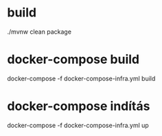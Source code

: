 # build
./mvnw clean package

# docker-compose build
docker-compose -f docker-compose-infra.yml build

# docker-compose indítás
docker-compose -f docker-compose-infra.yml up
